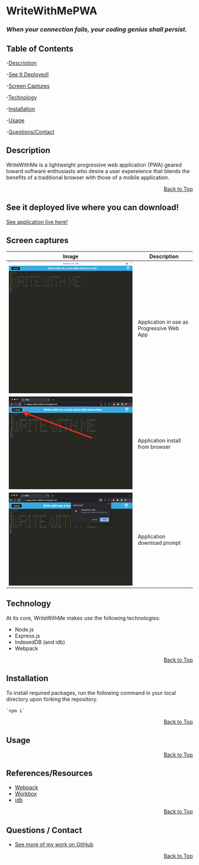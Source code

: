  <h1 id="project-title">WriteWithMePWA</h1>
 <h3 style="font-style:italic">When your connection fails, your coding genius shall persist.</h3>
 
<!-- ![GitHub license](https://img.shields.io/badge/license-MIT-blue.svg) -->

<h2 id="table-contents">Table of Contents</h2>

-[Description](#project-desc)

-[See It Deployed!](#project-live)

-[Screen Captures](#project-captures)

-[Technology](#project-tech)

-[Installation](#project-inst)

-[Usage](#project-usage)

-[Questions/Contact](#project-contact)

<!-- -[References](#project-ref) -->

<h2 id="project-desc">Description</h2>

WriteWithMe is a lightweight progressive web application (PWA) geared toward software enthusiasts who desire a user expereience that blends the benefits of a traditional browser with those of a mobile application. 

<p style='text-align: right;'><a href="#project-title">Back to Top</a></p>

<h2 id="project-live">See it deployed live where you can download!</h2>

[See application live here!](https://sleepy-beach-06930.herokuapp.com/)

<h2 id="project-captures">Screen captures</h2>

| Image | Description |
| --- | ----------- |
|  ![Application in use](./server/otherassets/application.png) | Application in use as Progressive Web App |
|  ![ Application install](./server/otherassets/annotated.png) | Application install from browser |
|  ![Application download prompt ](./server/otherassets/downloadprompt.png) | Application download prompt |

<h2 id="project-tech">Technology</h2>

At its core, WriteWithMe makes use the following technologies:

- Node.js
- Express.js
- IndexedDB (and idb)
- Webpack

<p style='text-align: right;'><a href="#project-title">Back to Top</a></p>

<h2 id="project-inst">Installation</h2>

To install required packages, run the following command in your local directory upon forking the repository.

    `npm i`

<p style='text-align: right;'><a href="#project-title">Back to Top</a></p>

<h2 id="project-usage">Usage</h2>
<!-- Recommended prerequisites include node.js version 16.2.0 or later.  -->

<!-- To execute the program run the following command in your local directory

    `npm run start`

Alternatively
    
    `node server.js` -->

<p style='text-align: right;'><a href="#project-title">Back to Top</a></p>

<h2 id="project-ref">References/Resources</h2> 

- [Webpack](https://webpack.js.org/concepts/)
- [Workbox](https://developers.google.com/web/tools/workbox)
- [idb](https://www.npmjs.com/package/idb)

<p style='text-align: right;'><a href="#project-title">Back to Top</a></p>

<h2 id="project-contact">Questions / Contact</h2>

- [See more of my work on GitHub](https://github.com/mcjbyday) 

<p style='text-align: right;'><a href="#project-title">Back to Top</a></p>





